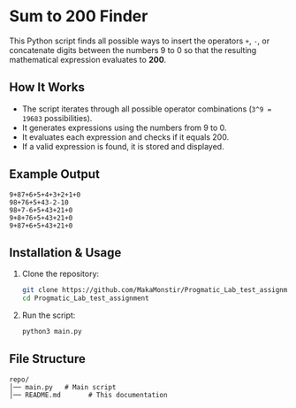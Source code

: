 # Sum to 200 Finder

This Python script finds all possible ways to insert the operators `+`, `-`, or concatenate digits between the numbers 9 to 0 so that the resulting mathematical expression evaluates to **200**.

## How It Works

- The script iterates through all possible operator combinations (`3^9 = 19683` possibilities).
- It generates expressions using the numbers from 9 to 0.
- It evaluates each expression and checks if it equals 200.
- If a valid expression is found, it is stored and displayed.

## Example Output

```
9+87+6+5+4+3+2+1+0
98+76+5+43-2-10
98+7-6+5+43+21+0
9+8+76+5+43+21+0
9+87+6+5+43+21+0
```

## Installation & Usage

1. Clone the repository:

   ```bash
   git clone https://github.com/MakaMonstir/Progmatic_Lab_test_assignment.git
   cd Progmatic_Lab_test_assignment
   ```

2. Run the script:
   ```bash
   python3 main.py
   ```

## File Structure

```
repo/
│── main.py   # Main script
│── README.md       # This documentation
```
